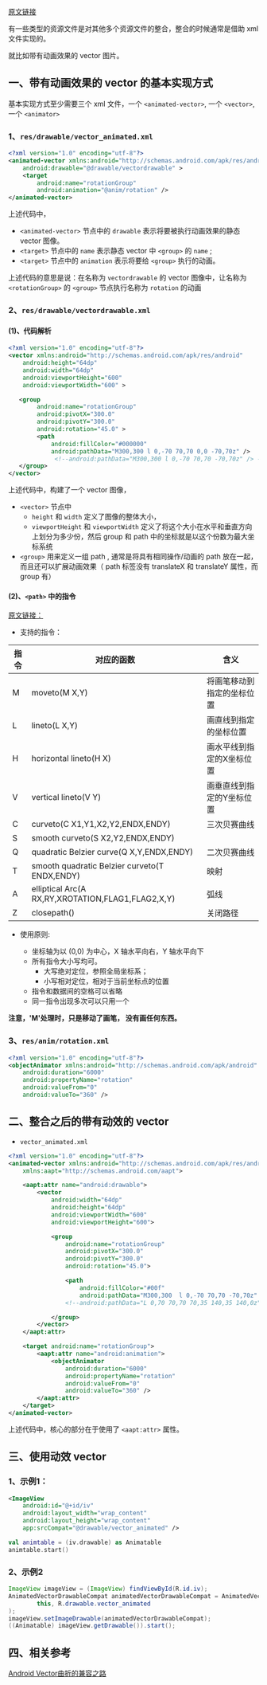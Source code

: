 [原文链接](https://developer.android.com/guide/topics/resources/complex-xml-resources?hl=zh-CN)

有一些类型的资源文件是对其他多个资源文件的整合，整合的时候通常是借助 xml 文件实现的。

就比如带有动画效果的 vector 图片。

## 一、带有动画效果的 vector 的基本实现方式

基本实现方式至少需要三个 xml 文件，一个 `<animated-vector>`, 一个 `<vector>`, 一个 `<animator>`

### 1、`res/drawable/vector_animated.xml`

```xml
<?xml version="1.0" encoding="utf-8"?>
<animated-vector xmlns:android="http://schemas.android.com/apk/res/android"
    android:drawable="@drawable/vectordrawable" >
    <target
        android:name="rotationGroup"
        android:animation="@anim/rotation" />
</animated-vector>
```

上述代码中，

* `<animated-vector>` 节点中的 `drawable` 表示将要被执行动画效果的静态 vector 图像。 
* `<target>` 节点中的 `name` 表示静态 vector 中 `<group>` 的 `name` ; 
* `<target>` 节点中的 `animation` 表示将要给 `<group>` 执行的动画。 

上述代码的意思是说：在名称为 `vectordrawable` 的 vector 图像中，让名称为 `<rotationGroup>` 的 `<group>` 节点执行名称为 `rotation` 的动画

### 2、`res/drawable/vectordrawable.xml`

#### (1)、代码解析

```xml
<?xml version="1.0" encoding="utf-8"?>
<vector xmlns:android="http://schemas.android.com/apk/res/android"
    android:height="64dp"
    android:width="64dp"
    android:viewportHeight="600"
    android:viewportWidth="600" >

   <group
        android:name="rotationGroup"
        android:pivotX="300.0"
        android:pivotY="300.0"
        android:rotation="45.0" >
        <path
            android:fillColor="#000000"
            android:pathData="M300,300 l 0,-70 70,70 0,0 -70,70z" />
             <!--android:pathData="M300,300 l 0,-70 70,70 -70,70z" /> -->
   </group>
</vector>
```

上述代码中，构建了一个 vector 图像，

* `<vector>` 节点中
	- `height` 和 `width` 定义了图像的整体大小，
	- `viewportHeight` 和 `viewportWidth` 定义了将这个大小在水平和垂直方向上划分为多少份，然后 group 和 path 中的坐标就是以这个份数为最大坐标系统  
* `<group>` 用来定义一组 path , 通常是将具有相同操作/动画的 path 放在一起，而且还可以扩展动画效果（ path 标签没有 translateX 和 translateY 属性，而 group 有）

#### (2)、`<path>` 中的指令

[原文链接：](https://www.jianshu.com/p/e3614e7abc03)


* 支持的指令：

指令|对应的函数|含义
---|---|---
M | moveto(M X,Y) | 将画笔移动到指定的坐标位置
L | lineto(L X,Y) | 画直线到指定的坐标位置
H | horizontal lineto(H X) |画水平线到指定的X坐标位置
V | vertical lineto(V Y) |画垂直线到指定的Y坐标位置
C | curveto(C X1,Y1,X2,Y2,ENDX,ENDY) |三次贝赛曲线
S | smooth curveto(S X2,Y2,ENDX,ENDY) |
Q | quadratic Belzier curve(Q X,Y,ENDX,ENDY) |二次贝赛曲线
T | smooth quadratic Belzier curveto(T ENDX,ENDY) |映射
A | elliptical Arc(A RX,RY,XROTATION,FLAG1,FLAG2,X,Y) | 弧线
Z | closepath() |关闭路径


* 使用原则:

	- 坐标轴为以 (0,0) 为中心，X 轴水平向右，Y 轴水平向下
	- 所有指令大小写均可。
		- 大写绝对定位，参照全局坐标系；
		- 小写相对定位，相对于当前坐标点的位置
	- 指令和数据间的空格可以省略
	- 同一指令出现多次可以只用一个


**注意，'M'处理时，只是移动了画笔， 没有画任何东西。**

### 3、`res/anim/rotation.xml`

```xml
<?xml version="1.0" encoding="utf-8"?>
<objectAnimator xmlns:android="http://schemas.android.com/apk/android"
    android:duration="6000"
    android:propertyName="rotation"
    android:valueFrom="0"
    android:valueTo="360" />
```

## 二、整合之后的带有动效的 vector

* `vector_animated.xml`

```xml
<?xml version="1.0" encoding="utf-8"?>
<animated-vector xmlns:android="http://schemas.android.com/apk/res/android"
    xmlns:aapt="http://schemas.android.com/aapt">

    <aapt:attr name="android:drawable">
        <vector
            android:width="64dp"
            android:height="64dp"
            android:viewportWidth="600"
            android:viewportHeight="600">

            <group
                android:name="rotationGroup"
                android:pivotX="300.0"
                android:pivotY="300.0"
                android:rotation="45.0">

                <path
                    android:fillColor="#00f"
                    android:pathData="M300,300  l 0,-70 70,70 -70,70z" />
                <!--android:pathData="L 0,70 70,70 70,35 140,35 140,0z" />-->

            </group>
        </vector>
    </aapt:attr>

    <target android:name="rotationGroup">
        <aapt:attr name="android:animation">
            <objectAnimator
                android:duration="6000"
                android:propertyName="rotation"
                android:valueFrom="0"
                android:valueTo="360" />
        </aapt:attr>
    </target>
</animated-vector>
```

上述代码中，核心的部分在于使用了 `<aapt:attr>` 属性。

## 三、使用动效 vector

### 1、示例1：

```xml
<ImageView
    android:id="@+id/iv"
    android:layout_width="wrap_content"
    android:layout_height="wrap_content"
    app:srcCompat="@drawable/vector_animated" />
```

```kotlin
val animtable = (iv.drawable) as Animatable
animtable.start()
```

### 2、示例2

```java
ImageView imageView = (ImageView) findViewById(R.id.iv);
AnimatedVectorDrawableCompat animatedVectorDrawableCompat = AnimatedVectorDrawableCompat.create(
        this, R.drawable.vector_animated
);
imageView.setImageDrawable(animatedVectorDrawableCompat);
((Animatable) imageView.getDrawable()).start();
```

## 四、相关参考

[Android Vector曲折的兼容之路](https://www.jianshu.com/p/e3614e7abc03)
